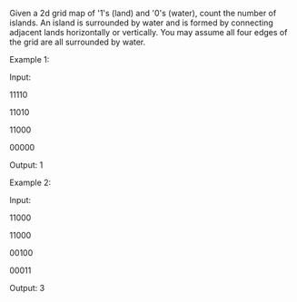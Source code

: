 Given a 2d grid map of '1's (land) and '0's (water), count the number of islands. An island is surrounded by water and is formed by connecting adjacent lands horizontally or vertically. You may assume all four edges of the grid are all surrounded by water.



Example 1:

Input:

11110

11010

11000

00000

Output: 1



Example 2:

Input:

11000

11000

00100

00011

Output: 3
